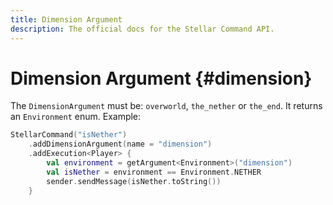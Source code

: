 ```yaml
---
title: Dimension Argument
description: The official docs for the Stellar Command API.
---
```


# Dimension Argument {#dimension}

The `DimensionArgument` must be: `overworld`, `the_nether` or `the_end`. It returns an `Environment` enum. Example:

```kotlin
StellarCommand("isNether")
    .addDimensionArgument(name = "dimension")
    .addExecution<Player> {
        val environment = getArgument<Environment>("dimension")
        val isNether = environment == Environment.NETHER
        sender.sendMessage(isNether.toString())
    }
```
